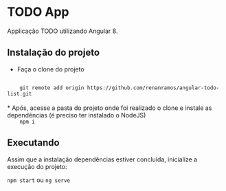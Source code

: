 # TODO App

Applicação TODO utilizando Angular 8.

## Instalação do projeto

* Faça o clone do projeto 
<code>
    git remote add origin https://github.com/renanramos/angular-todo-list.git
</code>
<br>
* Após, acesse a pasta do projeto onde foi realizado o clone e instale as dependências (é preciso ter instalado o NodeJS)
<code>
    npm i
</code>

## Executando

Assim que a instalação dependências estiver concluída, inicialize a execução do projeto:

<code>npm start</code> ou <code>ng serve</code>
